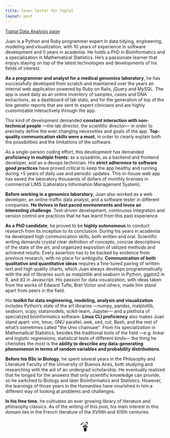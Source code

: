 ```yaml
---
title: Cover letter for TopTal
layout: post
---
```


<a href="https://www.toptal.com/data-analysis" target="_blank">Toptal Data Analysis page</a>

Juan is a Python and Ruby programmer expert in data tidying, engineering, modeling and visualization, with 10 years of experience in software development and 5 years in academia. He holds a PhD in Bioinformatics and a specialization in Mathematical Statistics. He’s a passionate learner that enjoys staying on top of the latest technologies and developments of his fields of interest.

<strong>As a programmer and analyst for a medical genomics laboratory</strong>, he has successfully developed from scratch and maintained over the years an internal web application powered by Ruby on Rails, jQuery and MySQL. The app is used daily as an online inventory of samples, cases and DNA extractions, as a dashboard of lab stats, and for the generation of top of the line genetic reports that are sent to expert clinicians and are highly customizable interactively through the app.

This kind of development demanded <strong>constant interaction with non-technical people</strong> —the lab director, the scientific director— in order to precisely define the ever changing necessities and goals of the app. <strong>Top-quality communication skills were a must</strong>, in order to clearly explain both the possibilities and the limitations of the software.

As a single-person coding effort, this development has demanded <strong>proficiency in multiple fronts</strong>: as a sysadmin, as a backend and frontend developer, and as a devops technician. His <strong>strict adherence to software good practices</strong> have proved critical to keep the app healthy and running during +5 years of daily use and periodic updates. This in-house web app has saved the laboratory thousands of dollars of monthly licenses in commercial LIMS (Laboratory Information Management System).

<strong>Before working in a genomics laboratory</strong>, Juan also worked as a web developer, an online-traffic data analyst, and a software tester in different companies. <strong>He thrives in fast paced environments and loves an interesting challenge</strong>. Test-driven development, continuous integration and version control are practices that he has learnt from this past experience. 

<strong>As a PhD candidate</strong>, he proved to be <strong>highly autonomous</strong> to conduct research from its inception to its conclusion. During his years in academia he developed high communication skills, both written and oral. Scientific writing demands crystal clear definition of concepts, concise descriptions of the state of the art, and organized exposition of utilized methods and achieved results. Every assertion has to be backed by evidence from previous research, with no place for ambiguity. <strong>Communication of both qualitative and quantitative ideas</strong> requires a fine-tuned pairing of written text and high quality charts, which Juan always develops programmatically with the aid of libraries such as matplotlib and seaborn in Python, ggplot2 in R, and d3 in Javascript. His passion for data visualization, with ideas taken from the works of Edward Tufte, Bret Victor and others, made him stand apart from peers in the field.

His <strong>toolkit for data engineering, modeling, analysis and visualization</strong> includes Python’s state of the art libraries —numpy, pandas, matplotlib, seaborn, scipy, statsmodels, scikit-learn, Jupyter— and a plethora of specialized bioinformatics software. <strong>Linux CLI proficiency</strong> also makes Juan stand apart: vim, tmux, GNU parallel, awk, sed, cut, Bash, and the rest of what’s sometimes called "the Unix chainsaw".
From his specialization in Mathematical Statistics, besides the traditional tools of the field —e.g. linear and logistic regressions, statistical tests of different kinds— the thing he cherishes the most is the <strong>ability to describe any data-generating phenomenon in terms of random variables and probability distributions</strong>.

<strong>Before his BSc in Biology</strong>, he spent several years in the Philosophy and Literature Faculty of the University of Buenos Aires, both studying and researching with the aid of an undergrad scholarship. He eventually realized that he longed for the answers that only scientific knowledge can provide, so he switched to Biology and later Bioinformatics and Statistics. However, the learnings of those years in the Humanities have nourished in him a different way of looking at problems and challenges.

<strong>In his free time</strong>, he cultivates an ever growing library of literature and philosophy classics. As of the writing of this post, his main interest in this domain lies in the French literature of the XVIIIth and XIXth centuries.

<div style="text-align: center;">
  <img src="/images/ornament.png" width="40px" />
</div>
